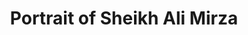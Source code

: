 ---
pid: '11'
artist: Unknown
location: Iran
title: Portrait of Sheikh Ali Mirza
_date: 1800 - 1850
object_type: portrait
current_location: The Museum of Islamic Art, Qatar
wiki_link: https://commons.wikimedia.org/wiki/File:Unknown,_Iran,_early_19th_Century_-_Portrait_of_Sheikh_Ali_Mirza_-_Google_Art_Project.jpg
permalink: /objects/11/
layout: iiif-image-page
---